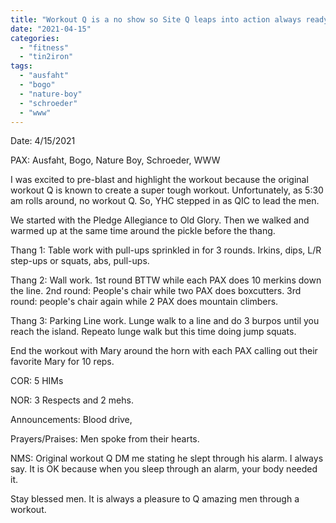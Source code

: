```yaml
---
title: "Workout Q is a no show so Site Q leaps into action always ready to lead the HIMs through the workout"
date: "2021-04-15"
categories: 
  - "fitness"
  - "tin2iron"
tags: 
  - "ausfaht"
  - "bogo"
  - "nature-boy"
  - "schroeder"
  - "www"
---
```


Date: 4/15/2021

PAX: Ausfaht, Bogo, Nature Boy, Schroeder, WWW

I was excited to pre-blast and highlight the workout because the original workout Q is known to create a super tough workout. Unfortunately, as 5:30 am rolls around, no workout Q. So, YHC stepped in as QIC to lead the men.

We started with the Pledge Allegiance to Old Glory. Then we walked and warmed up at the same time around the pickle before the thang.

Thang 1: Table work with pull-ups sprinkled in for 3 rounds. Irkins, dips, L/R step-ups or squats, abs, pull-ups.

Thang 2: Wall work. 1st round BTTW while each PAX does 10 merkins down the line. 2nd round: People's chair while two PAX does boxcutters. 3rd round: people's chair again while 2 PAX does mountain climbers.

Thang 3: Parking Line work. Lunge walk to a line and do 3 burpos until you reach the island. Repeato lunge walk but this time doing jump squats.

End the workout with Mary around the horn with each PAX calling out their favorite Mary for 10 reps.

COR: 5 HIMs

NOR: 3 Respects and 2 mehs.

Announcements: Blood drive,

Prayers/Praises: Men spoke from their hearts.

NMS: Original workout Q DM me stating he slept through his alarm. I always say. It is OK because when you sleep through an alarm, your body needed it.

Stay blessed men. It is always a pleasure to Q amazing men through a workout.
